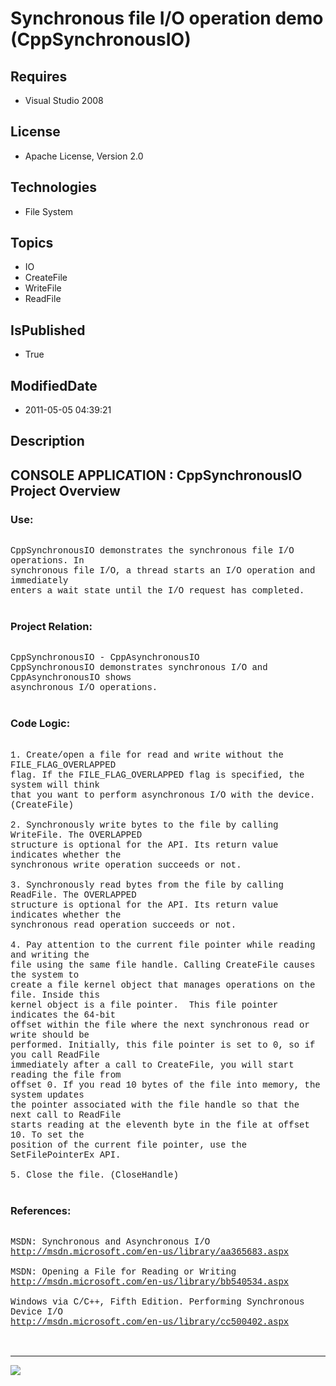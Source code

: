 # Synchronous file I/O operation demo (CppSynchronousIO)
## Requires
* Visual Studio 2008
## License
* Apache License, Version 2.0
## Technologies
* File System
## Topics
* IO
* CreateFile
* WriteFile
* ReadFile
## IsPublished
* True
## ModifiedDate
* 2011-05-05 04:39:21
## Description

<p style="font-family:Courier New"></p>
<h2>CONSOLE APPLICATION : CppSynchronousIO Project Overview</h2>
<p style="font-family:Courier New"></p>
<h3>Use:</h3>
<p style="font-family:Courier New"><br>
CppSynchronousIO demonstrates the synchronous file I/O operations. In <br>
synchronous file I/O, a thread starts an I/O operation and immediately <br>
enters a wait state until the I/O request has completed. <br>
<br>
</p>
<h3>Project Relation:</h3>
<p style="font-family:Courier New"><br>
CppSynchronousIO - CppAsynchronousIO<br>
CppSynchronousIO demonstrates synchronous I/O and CppAsynchronousIO shows <br>
asynchronous I/O operations.<br>
<br>
</p>
<h3>Code Logic:</h3>
<p style="font-family:Courier New"><br>
1. Create/open a file for read and write without the FILE_FLAG_OVERLAPPED <br>
flag. If the FILE_FLAG_OVERLAPPED flag is specified, the system will think <br>
that you want to perform asynchronous I/O with the device. (CreateFile)<br>
<br>
2. Synchronously write bytes to the file by calling WriteFile. The OVERLAPPED <br>
structure is optional for the API. Its return value indicates whether the <br>
synchronous write operation succeeds or not.<br>
<br>
3. Synchronously read bytes from the file by calling ReadFile. The OVERLAPPED <br>
structure is optional for the API. Its return value indicates whether the <br>
synchronous read operation succeeds or not.<br>
<br>
4. Pay attention to the current file pointer while reading and writing the <br>
file using the same file handle. Calling CreateFile causes the system to <br>
create a file kernel object that manages operations on the file. Inside this <br>
kernel object is a file pointer. &nbsp;This file pointer indicates the 64-bit <br>
offset within the file where the next synchronous read or write should be <br>
performed. Initially, this file pointer is set to 0, so if you call ReadFile <br>
immediately after a call to CreateFile, you will start reading the file from <br>
offset 0. If you read 10 bytes of the file into memory, the system updates <br>
the pointer associated with the file handle so that the next call to ReadFile <br>
starts reading at the eleventh byte in the file at offset 10. To set the <br>
position of the current file pointer, use the SetFilePointerEx API.<br>
<br>
5. Close the file. (CloseHandle)<br>
<br>
</p>
<h3>References:</h3>
<p style="font-family:Courier New"><br>
MSDN: Synchronous and Asynchronous I/O<br>
<a target="_blank" href="http://msdn.microsoft.com/en-us/library/aa365683.aspx">http://msdn.microsoft.com/en-us/library/aa365683.aspx</a>
<br>
<br>
MSDN: Opening a File for Reading or Writing<br>
<a target="_blank" href="http://msdn.microsoft.com/en-us/library/bb540534.aspx">http://msdn.microsoft.com/en-us/library/bb540534.aspx</a><br>
<br>
Windows via C/C&#43;&#43;, Fifth Edition. Performing Synchronous Device I/O<br>
<a target="_blank" href="http://msdn.microsoft.com/en-us/library/cc500402.aspx">http://msdn.microsoft.com/en-us/library/cc500402.aspx</a><br>
<br>
<br>
</p>
<hr>
<div><a href="http://go.microsoft.com/?linkid=9759640" style="margin-top:3px"><img src="http://bit.ly/onecodelogo">
</a></div>
